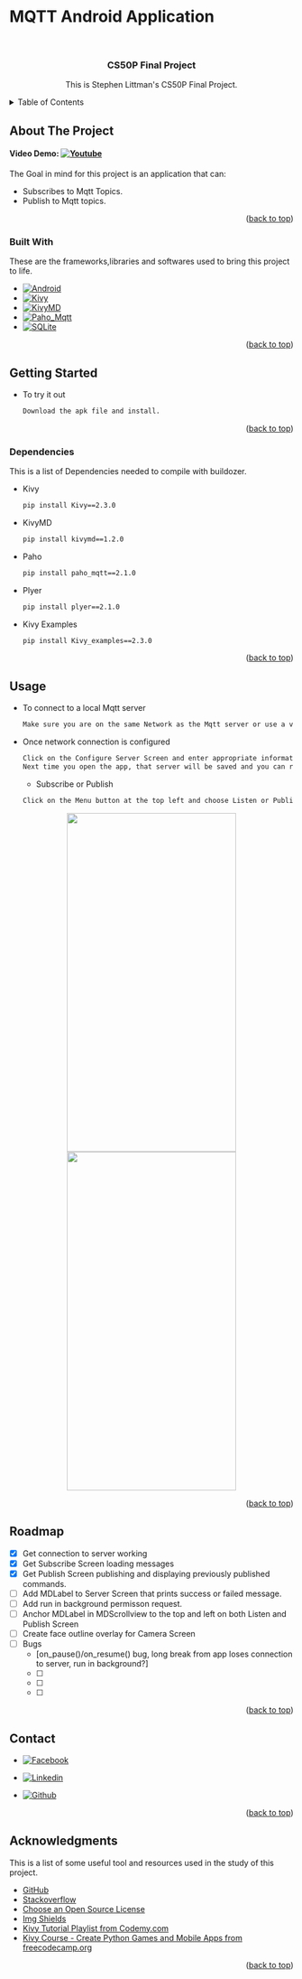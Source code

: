 # MQTT Android Application

<a name="readme-top"></a>

<br />

  <h3 align="center">CS50P Final Project</h3>

  <p align="center">
    This is Stephen Littman's CS50P Final Project.
  </p>
</div>



<!-- TABLE OF CONTENTS -->
<details>
  <summary>Table of Contents</summary>
  <ol>
    <li>
      <a href="#about-the-project">About The Project</a>
      <ul>
        <li><a href="#built-with">Built With</a></li>
      </ul>
    </li>
    <li>
      <a href="#getting-started">Getting Started</a>
      <ul>
        <li><a href="#prerequisites">Prerequisites</a></li>
      </ul>
    </li>
    <li><a href="#usage">Usage</a></li>
    <li><a href="#roadmap">Roadmap</a></li>
    <li><a href="#contact">Contact</a></li>
    <li><a href="#acknowledgments">Acknowledgments</a></li>
  </ol>
</details>



<!-- ABOUT THE PROJECT -->
## About The Project

#### Video Demo:  [![Youtube][YouTube.com]][YouTube-url]



The Goal in mind for this project is an application that can:
* Subscribes to Mqtt Topics.
* Publish to Mqtt topics.

<!-- The future of this project -->
<!--* Read out loud Mqtt topic payload using TTS.-->
<!--* Animate photo to match TTS output.-->

<p align="right">(<a href="#readme-top">back to top</a>)</p>



<!-- BUILT WITH -->
### Built With

These are the frameworks,libraries and softwares used to bring this project to life.


* [![Android][Android.com]][Android-url]
* [![Kivy][Kivy.com]][Kivy-url]
* [![KivyMD][KivyMD.com]][KivyMD-url]
* [![Paho_Mqtt][Paho_Mqtt.com]][Paho_Mqtt-url]
* [![SQLite][SQLite.com]][SQLite-url]


<p align="right">(<a href="#readme-top">back to top</a>)</p>



<!-- GETTING STARTED -->
## Getting Started
* To try it out 
  ```sh
  Download the apk file and install.
  ```

<p align="right">(<a href="#readme-top">back to top</a>)</p>



<!-- ALL DEPENDENCIES -->
### Dependencies

This is a list of Dependencies needed to compile with buildozer.

* Kivy
  ```sh
  pip install Kivy==2.3.0
  ```
* KivyMD
  ```sh
  pip install kivymd==1.2.0
  ```
* Paho
  ```sh
  pip install paho_mqtt==2.1.0
  ```
* Plyer
  ```sh
  pip install plyer==2.1.0
  ```
* Kivy Examples
  ```sh
  pip install Kivy_examples==2.3.0
  ```


<p align="right">(<a href="#readme-top">back to top</a>)</p>



<!-- USAGE EXAMPLES -->
## Usage

* To connect to a local Mqtt server
  ```sh
  Make sure you are on the same Network as the Mqtt server or use a vpn tunnel to the network of the server.
  ```
* Once network connection is configured
  ```sh
  Click on the Configure Server Screen and enter appropriate information the the input fields and Click the Connect button.
  Next time you open the app, that server will be saved and you can reconnect to it by pressing the button at the top.
  ```
  * Subscribe or Publish
  ```sh
  Click on the Menu button at the top left and choose Listen or Publish 
  ```

<div align="center">
    <img src="assets/Listen.gif" width="300" height="600">
    <img src="assets/Publish.gif" width="300" height="600">
</div>

<p align="right">(<a href="#readme-top">back to top</a>)</p>



<!-- ROADMAP -->
## Roadmap

- [x] Get connection to server working
- [x] Get Subscribe Screen loading messages
- [x] Get Publish Screen publishing and displaying previously published commands. 
- [ ] Add MDLabel to Server Screen that prints success or failed message.
- [ ] Add run in background permisson request.
- [ ] Anchor MDLabel in MDScrollview to the top and left on both Listen and Publish Screen
- [ ] Create face outline overlay for Camera Screen
- [ ] Bugs
    - [on_pause()/on_resume() bug, long break from app loses connection to server, run in background?] 
    - [ ] 
    - [ ] 
    - [ ] 


<p align="right">(<a href="#readme-top">back to top</a>)</p>



<!-- CONTACT -->
## Contact

* [![Facebook][Facebook.com]](https://www.facebook.com/stephen.littman.9)

* [![Linkedin][Linkedin.com]](https://www.linkedin.com/in/stephen-littman-023a30258/)

* [![Github][Github.com]](https://github.com/anarchking)


<p align="right">(<a href="#readme-top">back to top</a>)</p>



<!-- ACKNOWLEDGMENTS -->
## Acknowledgments

This is a list of some useful tool and resources used in the study of this project.


* [GitHub](https://github.com)
* [Stackoverflow](https://stackoverflow.co/)
* [Choose an Open Source License](https://choosealicense.com)
* [Img Shields](https://shields.io)
* [Kivy Tutorial Playlist from Codemy.com](https://www.youtube.com/watch?v=dLgquj0c5_U&list=PLCC34OHNcOtpz7PJQ7Tv7hqFBP_xDDjqg)
* [Kivy Course - Create Python Games and Mobile Apps from freecodecamp.org](https://www.youtube.com/watch?v=l8Imtec4ReQ&t=2166s)


<p align="right">(<a href="#readme-top">back to top</a>)</p>


[Android.com]: https://img.shields.io/badge/Android-3DDC84?style=for-the-badge&logo=android&logoColor=white
[Android-url]: https://www.android.com/
[Kivy.com]: https://img.shields.io/badge/Kivy-gray?style=for-the-badge
[Kivy-url]: https://kivy.org/

[KivyMD.com]: https://img.shields.io/badge/KivyMD-9ca0a5?style=for-the-badge
[KivyMD-url]: https://kivymd.readthedocs.io/en/1.1.1/index.html

[Paho_Mqtt.com]: https://img.shields.io/badge/Paho_Mqtt-orange?style=for-the-badge
[Paho_Mqtt-url]: https://eclipse.dev/paho/index.php?page=clients/python/index.php

[SQLite.com]: https://img.shields.io/badge/sqlite-%2307405e.svg?style=for-the-badge&logo=sqlite&logoColor=white
[SQLite-url]: https://sqlite.org/

[YouTube.com]: https://img.shields.io/badge/YouTube-%23FF0000.svg?style=for-the-badge&logo=YouTube&logoColor=white
[YouTube-url]: https://youtu.be/I2C0B-_EbtU

[Facebook.com]: https://img.shields.io/badge/Facebook-1877F2?style=for-the-badge&logo=facebook&logoColor=white
[Linkedin.com]: https://img.shields.io/badge/LinkedIn-0077B5?style=for-the-badge&logo=linkedin&logoColor=white
[Github.com]: https://img.shields.io/badge/github-%23121011.svg?style=for-the-badge&logo=github&logoColor=white